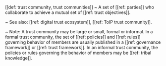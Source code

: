 [[def: trust community, trust communities]]
~ A set of [[ref: parties]] who collaborate to achieve a mutual set of [[ref: trust objectives]]. 

~ See also: [[ref: digital trust ecosystem]], [[ref: ToIP trust community]].

~ Note: A trust community may be large or small, formal or informal. In a formal trust community, the set of [[ref: policies]] and [[ref: rules]] governing behavior of members are usually published in a [[ref: governance framework]] or [[ref: trust framework]]. In an informal trust community, the policies or rules governing the behavior of members may be [[ref: tribal knowledge]].

